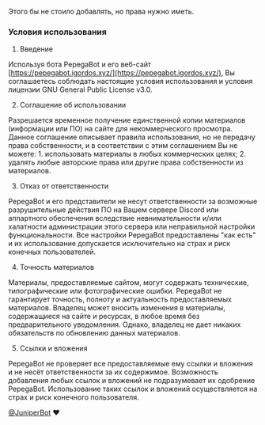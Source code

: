 Этого бы не стоило добавлять, но права нужно иметь.
### Условия использования
1. Введение

Используя бота PepegaBot и его веб-сайт [https://pepegabot.igordos.xyz/](https://pepegabot.igordos.xyz/), Вы соглашаетесь соблюдать настоящие условия использования и условия лицензии GNU General Public License v3.0.

2. Соглашение об использовании

Разрешается временное получение единственной копии материалов (информации или ПО) на сайте для некоммерческого просмотра. Данное соглашение описывает правила использования, но не передачу права собственности, и в соответствии с этим соглашением Вы не можете:
    1. использовать материалы в любых коммерческих целях;
    2. удалять любые авторские права или другие права собственности из материалов.

3. Отказ от ответственности

PepegaBot и его представители не несут ответственности за возможные разрушительные действия ПО на Вашем сервере Discord или аппартного обеспечения  вследствие невнимательности и/или халатности администрации этого сервера или неправильной настройки функциональности. Все настройки PepegaBot предоставлены "как есть" и их использование допускается исключительно на страх и риск конечных пользователей.

4. Точность материалов

Материалы, предоставляемые сайтом, могут содержать технические, типографические или фотографические ошибки. PepegaBot не гарантирует точность, полноту и актуальность предоставляемых материалов. Владелец может вносить изменения в материалы, содержащиеся на сайте и ресурсах, в любое время без предварительного уведомления. Однако, владелец  не дает никаких обязательств по обновлению данных материалов.

5. Ссылки и вложения

PepegaBot не проверяет все предоставляемые ему ссылки и вложения и не несёт ответственности за их содержимое. Возможность добавления любых ссылок и вложений не подразумевает их одобрение PepegaBot. Использование таких ссылок и вложений осуществляется на страх и риск конечного пользователя.

[@JuniperBot](https://juniper.bot/terms) ❤

